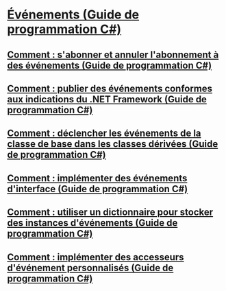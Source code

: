 # [Événements (Guide de programmation C#)](index.md)
## [Comment : s'abonner et annuler l'abonnement à des événements (Guide de programmation C#)](how-to-subscribe-to-and-unsubscribe-from-events.md)
## [Comment : publier des événements conformes aux indications du .NET Framework (Guide de programmation C#)](how-to-publish-events-that-conform-to-net-framework-guidelines.md)
## [Comment : déclencher les événements de la classe de base dans les classes dérivées (Guide de programmation C#)](how-to-raise-base-class-events-in-derived-classes.md)
## [Comment : implémenter des événements d'interface (Guide de programmation C#)](how-to-implement-interface-events.md)
## [Comment : utiliser un dictionnaire pour stocker des instances d'événements (Guide de programmation C#)](how-to-use-a-dictionary-to-store-event-instances.md)
## [Comment : implémenter des accesseurs d'événement personnalisés (Guide de programmation C#)](how-to-implement-custom-event-accessors.md)
